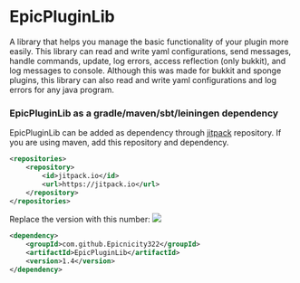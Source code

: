 # EpicPluginLib
A library that helps you manage the basic functionality of your plugin more easily. This library can read and write yaml configurations, send messages, handle commands, update, log errors, access reflection (only bukkit), and log messages to console. Although this was made for bukkit and sponge plugins, this library can also read and write yaml configurations and log errors for any java program.
### EpicPluginLib as a gradle/maven/sbt/leiningen dependency
EpicPluginLib can be added as dependency through [jitpack](https://jitpack.io/#Epicnicity322/EpicPluginLib) repository.
If you are using maven, add this repository and dependency.

```xml
<repositories>
    <repository>
        <id>jitpack.io</id>
        <url>https://jitpack.io</url>
    </repository>
</repositories>
```
Replace the version with this number: [![](https://jitpack.io/v/Epicnicity322/EpicPluginLib.svg)](https://jitpack.io/#Epicnicity322/EpicPluginLib)
```xml
<dependency>
    <groupId>com.github.Epicnicity322</groupId>
    <artifactId>EpicPluginLib</artifactId>
    <version>1.4</version>
</dependency>
```
